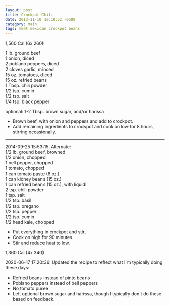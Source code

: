 ```yaml
---
layout: post
title: Crockpot Chili
date: 2013-11-10 10:10:52 -0500
category: main
tags: meat mexican crockpot beans
---
```

1,560 Cal (6x 260)
  
1 lb. ground beef  
1 onion, diced  
2 poblano peppers, diced  
2 cloves garlic, minced  
15 oz. tomatoes, diced  
15 oz. refried beans  
1 Tbsp. chili powder  
1/2 tsp. cumin  
1/2 tsp. salt  
1/4 tsp. black pepper  
  
optional: 1-2 Tbsp. brown sugar, and/or harissa  

* Brown beef, with onion and peppers and add to crockpot.
* Add remaining ingredients to crockpot and cook on low for 8 hours, stirring occasionally.

---

2014-09-25 15:53:15: Alternate:  
1/2 lb. ground beef, browned  
1/2 onion, chopped  
1 bell pepper, chopped  
1 tomato, chopped  
1 can tomato paste (6 oz.)  
1 can kidney beans (15 oz.)  
1 can refried beans (15 oz.), with liquid  
2 tsp. chili powder  
1 tsp. salt  
1/2 tsp. basil  
1/2 tsp. oregano  
1/2 tsp. pepper  
1/2 tsp. cumin  
1/2 head kale, chopped

* Put everything in crockpot and stir.
* Cook on high for 90 minutes.
* Stir and reduce heat to low.

1,360 Cal (4x 340)

2020-06-17 17:20:36: Updated the recipe to reflect what I'm typically doing these
days:
* Refried beans instead of pinto beans
* Poblano peppers instead of bell peppers
* No tomato puree
* Left optional brown sugar and harissa, though I typically don't do these based on
  feedback.
